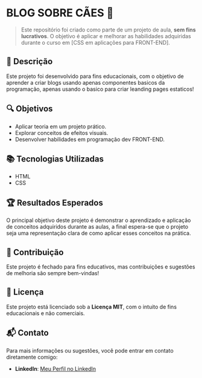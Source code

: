 # BLOG SOBRE CÃES 🐶

> Este repositório foi criado como parte de um projeto de aula, **sem fins lucrativos**. O objetivo é aplicar e melhorar as habilidades adquiridas durante o curso em [CSS em aplicações para FRONT-END].

## 📝 Descrição

Este projeto foi desenvolvido para fins educacionais, com o objetivo de aprender a criar blogs usando apenas componentes basicos da programação, apenas usando o basico para criar leanding pages estaticos!
## 🔍 Objetivos

- Aplicar teoria em um projeto prático.
- Explorar conceitos de efeitos visuais.
- Desenvolver habilidades em programação dev FRONT-END.

## 📚 Tecnologias Utilizadas

- HTML
- CSS

## 🏆 Resultados Esperados

O principal objetivo deste projeto é demonstrar o aprendizado e aplicação de conceitos adquiridos durante as aulas, a final espera-se que o projeto seja uma representação clara de como aplicar esses conceitos na prática.

## 🤝 Contribuição

Este projeto é fechado para fins educativos, mas contribuições e sugestões de melhoria são sempre bem-vindas! 

## 📜 Licença

Este projeto está licenciado sob a **Licença MIT**, com o intuito de fins educacionais e não comerciais.

## 📬 Contato

Para mais informações ou sugestões, você pode entrar em contato diretamente comigo:

- **LinkedIn**: [Meu Perfil no LinkedIn](https://www.linkedin.com/in/samuel-fernandes-761aa9334)

